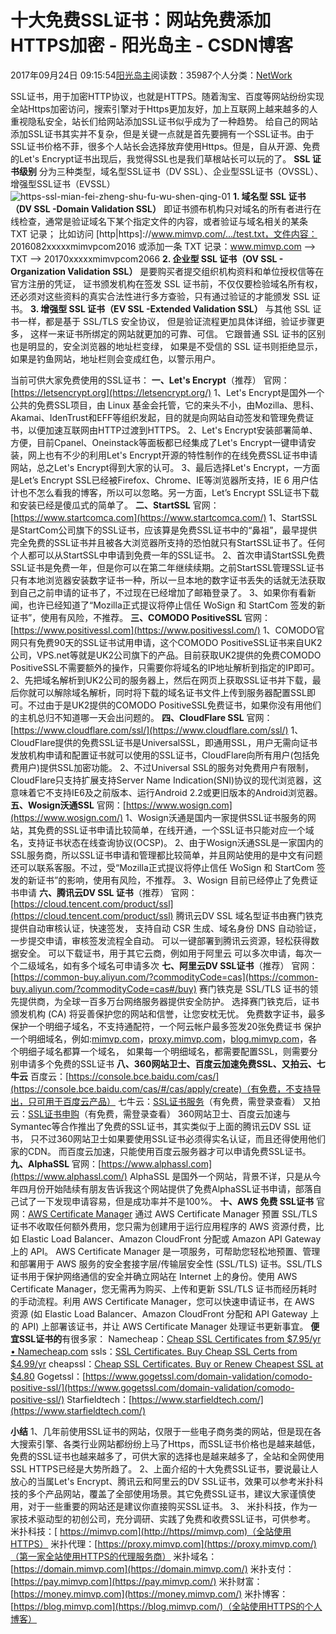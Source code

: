 
# 十大免费SSL证书：网站免费添加HTTPS加密 - 阳光岛主 - CSDN博客

2017年09月24日 09:15:54[阳光岛主](https://me.csdn.net/sunboy_2050)阅读数：35987个人分类：[NetWork																](https://blog.csdn.net/sunboy_2050/article/category/698436)



SSL证书，用于加密HTTP协议，也就是HTTPS。随着淘宝、百度等网站纷纷实现全站Https加密访问，搜索引擎对于Https更加友好，加上互联网上越来越多的人重视隐私安全，站长们给网站添加SSL证书似乎成为了一种趋势。
给自己的网站添加SSL证书其实并不复杂，但是关键一点就是首先要拥有一个SSL证书。由于SSL证书价格不菲，很多个人站长会选择放弃使用Https。但是，自从开源、免费的Let's Encrypt证书出现后，我觉得SSL也是我们草根站长可以玩的了。
**SSL 证书级别**
分为三种类型，域名型SSL证书（DV SSL）、企业型SSL证书（OVSSL）、增强型SSL证书（EVSSL）
![https-ssl-mian-fei-zheng-shu-fu-wu-shen-qing-01](http://blog.mimvp.com/wp-content/uploads/2017/12/https-ssl-mian-fei-zheng-shu-fu-wu-shen-qing-01.png)
**1. 域名型 SSL 证书（DV SSL -**Domain Validation SSL**）**
即证书颁布机构只对域名的所有者进行在线检查，通常是验证域名下某个指定文件的内容，或者验证与域名相关的某条 TXT 记录；
比如访问 [http|https]://www.mimvp.com/.../test.txt，文件内容： 2016082xxxxxmimvpcom2016
或添加一条 TXT 记录：www.mimvp.com –> TXT –> 20170xxxxxmimvpcom2066
**2. 企业型 SSL 证书（OV SSL -**Organization Validation SSL**）**
是要购买者提交组织机构资料和单位授权信等在官方注册的凭证，
证书颁发机构在签发 SSL 证书前，不仅仅要检验域名所有权，
还必须对这些资料的真实合法性进行多方查验，只有通过验证的才能颁发 SSL 证书。
**3. 增强型 SSL 证书（EV SSL -**Extended Validation SSL**）**
与其他 SSL 证书一样，都是基于 SSL/TLS 安全协议，
但是验证流程更加具体详细，验证步骤更多，
这样一来证书所绑定的网站就更加的可靠、可信。
它跟普通 SSL 证书的区别也是明显的，安全浏览器的地址栏变绿，
如果是不受信的 SSL 证书则拒绝显示，如果是钓鱼网站，地址栏则会变成红色，以警示用户。

当前可供大家免费使用的SSL证书：
**一、Let's Encrypt**（推荐）
官网：[https://letsencrypt.org](https://letsencrypt.org/)
1、Let's Encrypt是国外一个公共的免费SSL项目，由 Linux 基金会托管，它的来头不小，由Mozilla、思科、Akamai、IdenTrust和EFF等组织发起，目的就是向网站自动签发和管理免费证书，以便加速互联网由HTTP过渡到HTTPS。
2、Let's Encrypt安装部署简单、方便，目前Cpanel、Oneinstack等面板都已经集成了Let's Encrypt一键申请安装，网上也有不少的利用Let's Encrypt开源的特性制作的在线免费SSL证书申请网站，总之Let's Encrypt得到大家的认可。
3、最后选择Let's Encrypt，一方面是Let’s Encrypt SSL已经被Firefox、Chrome、IE等浏览器所支持，IE 6 用户估计也不怎么看我的博客，所以可以忽略。另一方面，Let’s Encrypt SSL证书下载和安装已经是傻瓜式的简单了。
**二、StartSSL**
官网：[https://www.startcomca.com](https://www.startcomca.com/)
1、StartSSL是StartCom公司旗下的SSL证书，应该算是免费SSL证书中的“鼻祖”，最早提供完全免费的SSL证书并且被各大浏览器所支持的恐怕就只有StartSSL证书了。任何个人都可以从StartSSL中申请到免费一年的SSL证书。
2、首次申请StartSSL免费SSL证书是免费一年，但是你可以在第二年继续续期。之前StartSSL管理SSL证书只有本地浏览器安装数字证书一种，所以一旦本地的数字证书丢失的话就无法获取到自己之前申请的证书了，不过现在已经增加了邮箱登录了。
3、如果你有看新闻，也许已经知道了“Mozilla正式提议将停止信任 WoSign 和 StartCom 签发的新证书”，使用有风险，不推荐。
**三、COMODO PositiveSSL**
官网：[https://www.positivessl.com](https://www.positivessl.com/)
1、COMODO官网只有免费90天的SSL证书试用申请，这个COMODO PositiveSSL证书来自UK2公司，VPS.net等就是UK2公司旗下的产品。目前获取UK2提供的免费COMODO PositiveSSL不需要额外的操作，只需要你将域名的IP地址解析到指定的IP即可。
2、先把域名解析到UK2公司的服务器上，然后在网页上获取SSL证书并下载，最后你就可以解除域名解析，同时将下载的域名证书文件上传到服务器配置SSL即可。不过由于是UK2提供的COMODO PositiveSSL免费证书，如果你没有用他们的主机总归不知道哪一天会出问题的。
**四、CloudFlare SSL**
官网：[https://www.cloudflare.com/ssl/](https://www.cloudflare.com/ssl/)
1、CloudFlare提供的免费SSL证书是UniversalSSL，即通用SSL，用户无需向证书发放机构申请和配置证书就可以使用的SSL证书，CloudFlare向所有用户(包括免费用户)提供SSL加密功能。
2、不过Universal SSL的服务对免费用户有限制，CloudFlare只支持扩展支持Server Name Indication(SNI)协议的现代浏览器，这意味着它不支持IE6及之前版本、运行Android 2.2或更旧版本的Android浏览器。
**五、Wosign沃通SSL**
官网：[https://www.wosign.com](https://www.wosign.com/)
1、Wosign沃通是国内一家提供SSL证书服务的网站，其免费的SSL证书申请比较简单，在线开通，一个SSL证书只能对应一个域名，支持证书状态在线查询协议(OCSP)。
2、由于Wosign沃通SSL是一家国内的SSL服务商，所以SSL证书申请和管理都比较简单，并且网站使用的是中文有问题还可以联系客服。不过，受“Mozilla正式提议将停止信任 WoSign 和 StartCom 签发的新证书”的影响，使用有风险，不推荐。
3、Wosign 目前已经停止了免费证书申请
**六、腾讯云DV SSL 证书**（推荐）
官网：[https://cloud.tencent.com/product/ssl](https://cloud.tencent.com/product/ssl)
腾讯云DV SSL 域名型证书由赛门铁克提供自动审核认证，快速签发，
支持自动 CSR 生成、域名身份 DNS 自动验证，一步提交申请，审核签发流程全自动。
可以一键部署到腾讯云资源，轻松获得数据安全。
可以下载证书，用于其它云商，例如用于阿里云
可以多次申请，每次一个二级域名，如有多个域名可申请多次
**七、阿里云DV SSL证书**（推荐）
官网：[https://common-buy.aliyun.com/?commodityCode=cas](https://common-buy.aliyun.com/?commodityCode=cas#/buy)
赛门铁克是 SSL/TLS 证书的领先提供商，为全球一百多万台网络服务器提供安全防护。
选择赛门铁克后，证书颁发机构 (CA) 将妥善保护您的网站和信誉，让您安枕无忧。
免费数字证书，最多保护一个明细子域名，不支持通配符，一个阿云帐户最多签发20张免费证书
保护一个明细域名，例如:[mimvp.com](http://mimvp.com/)，[proxy.mimvp.com](http://proxy.mimvp.com/)，[blog.mimvp.com](http://blog.mimvp.com/)，各个明细子域名都算一个域名，
如果每一个明细域名，都需要配置SSL，则需要分别申请多个免费的SSL证书
**八、360网站卫士、百度云加速免费SSL、又拍云、七牛云**
百度云：[https://console.bce.baidu.com/cas/](https://console.bce.baidu.com/cas/#/cas/apply/create)（有免费，不支持导出，只可用于百度云产品）
七牛云：[SSL证书服务](https://portal.qiniu.com/certificate/apply)（有免费，需登录查看）
又拍云：[SSL证书申购](https://console.upyun.com/toolbox/createCertificate/)（有免费，需登录查看）
360网站卫士、百度云加速与Symantec等合作推出了免费的SSL证书，其实类似于上面的腾讯云DV SSL 证书，
只不过360网站卫士如果要使用SSL证书必须得实名认证，而且还得使用他们家的CDN。
而百度云加速，只能使用百度云服务器才可以申请免费SSL证书。
**九、AlphaSSL**
官网：[https://www.alphassl.com](https://www.alphassl.com/)
AlphaSSL 是国外一个网站，背景不详，只是从今年四月份开始陆续有朋友告诉我这个网站提供了免费AlphaSSL证书申请，部落自己试了一下发现申请容易，但是成功率并不是100%。
**十、AWS 免费 SSL证书**
官网：[AWS Certificate Manager](https://aws.amazon.com/cn/certificate-manager/?sc_channel=PS&sc_campaign=acquisition_CN&sc_publisher=baidu&sc_category=pc&sc_medium=certificate_manager_nb&sc_content=ssl_certificate_p&sc_detail=%E5%85%8D%E8%B4%B9ssl&sc_segment=100019559&sc_matchtype=exact&sc_country=CN&s_kwcid=AL!4422!88!14673029713!!57573035173&ef_id=WcW4CgAABMy4aSG0:20170924001218:s)
通过 AWS Certificate Manager 预置 SSL/TLS 证书不收取任何额外费用，您只需为创建用于运行应用程序的 AWS 资源付费，比如 Elastic Load Balancer、Amazon CloudFront 分配或 Amazon API Gateway 上的 API。
AWS Certificate Manager 是一项服务，可帮助您轻松地预置、管理和部署用于 AWS 服务的安全套接字层/传输层安全性 (SSL/TLS) 证书。SSL/TLS 证书用于保护网络通信的安全并确立网站在 Internet 上的身份。使用 AWS Certificate Manager，您无需再为购买、上传和更新 SSL/TLS 证书而经历耗时的手动流程。利用 AWS Certificate Manager，您可以快速申请证书，在 AWS 资源 (如 Elastic Load Balancer、Amazon CloudFront 分配和 API Gateway 上的 API) 上部署该证书，并让 AWS Certificate Manager 处理证书更新事宜。
**便宜SSL证书的**有很多家：
Namecheap：[Cheap SSL Certificates from $7.95/yr • Namecheap.com](https://link.zhihu.com/?target=https%3A//www.namecheap.com/security/ssl-certificates.aspx)
ssls：[SSL Certificates. Buy Cheap SSL Certs from $4.99/yr](https://link.zhihu.com/?target=https%3A//www.ssls.com/)
cheapssl：[Cheap SSL Certificates. Buy or Renew Cheapest SSL at $4.80](https://cheapsslsecurity.com/)
Gogetssl：[https://www.gogetssl.com/domain-validation/comodo-positive-ssl/](https://www.gogetssl.com/domain-validation/comodo-positive-ssl/)
Starfieldtech：[https://www.starfieldtech.com/](https://www.starfieldtech.com/)

**小结**
1、几年前使用SSL证书的网站，仅限于一些电子商务类的网站，但是现在各大搜索引擎、各类行业网站都纷纷上马了Https，而SSL证书价格也是越来越低，免费的SSL证书也越来越多了，可供大家的选择也是越来越多了，全站和全网使用SSL HTTPS已经是大势所趋了。
2、上面介绍的十大免费SSL证书，要说最让人放心的当属Let's Encrypt、腾讯云和阿里云的DV SSL证书，效果可以参考米扑科技的多个产品网站，覆盖了全部使用场景。其它免费SSL证书，建议大家谨慎使用，对于一些重要的网站还是建议你直接购买SSL证书。
3、 米扑科技，作为一家技术驱动型的初创公司，充分调研、实践了免费和收费SSL证书，可供参考。
米扑科技：[ https://mimvp.com](http://https//mimvp.com)（全站使用HTTPS）
米扑代理：[https://proxy.mimvp.com](https://proxy.mimvp.com/)（第一家全站使用HTTPS的代理服务商）
米扑域名：[https://domain.mimvp.com](https://domain.mimvp.com/)
米扑支付：[https://pay.mimvp.com](https://pay.mimvp.com/)
米扑财富：[https://money.mimvp.com](https://money.mimvp.com/)
米扑博客：[https://blog.mimvp.com](https://blog.mimvp.com/)（全站使用HTTPS的个人博客）




